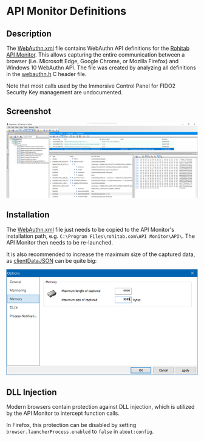 # API Monitor Definitions

## Description

The [WebAuthn.xml](WebAuthn.xml) file contains WebAuthn API definitions for the [Rohitab API Monitor](http://www.rohitab.com/apimonitor).
This allows capturing the entire communication between a browser (i.e. Microsoft Edge, Google Chrome, or Mozilla Firefox) and Windows 10 WebAuthn API.
The file was created by analyzing all definitions in the [webauthn.h](https://github.com/microsoft/webauthn/blob/master/webauthn.h) C header file.

Note that most calls used by the Immersive Control Panel for FIDO2 Security Key management are undocumented.

## Screenshot

![API Monitor Screenshot](../Screenshots/api_monitor.png)

## Installation

The [WebAuthn.xml](WebAuthn.xml) file just needs to be copied to the API Monitor's installation path, e.g. `C:\Program Files\rohitab.com\API Monitor\API\`.
The API Monitor then needs to be re-launched.

It is also recommended to increase the maximum size of the captured data, as [clientDataJSON](https://www.w3.org/TR/webauthn/#dom-authenticatorresponse-clientdatajson) can be quite big:

![API Monitor Options](../Screenshots/api_monitor_options.png)

## DLL Injection

Modern browsers contain protection against DLL injection, which is utilized by the API Monitor to intercept function calls.

In Firefox, this protection can be disabled by setting `browser.launcherProcess.enabled` to `false` in `about:config`.
